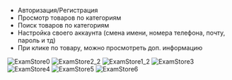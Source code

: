  - Авторизация/Регистрация
 - Просмотр товаров по категориям
 - Поиск товаров по категориям
 - Настройка своего аккаунта (смена имени, номера телефона, почту, пароль и тд)
 - При клике по товару, можно просмотреть доп. информацию

![ExamStore0](https://github.com/DaniilSob2004/StoreExam/assets/106149184/99484e2a-0022-4b85-9f2c-486772d8a757)
![ExamStore2_2](https://github.com/DaniilSob2004/StoreExam/assets/106149184/15a45ff8-d760-4f1b-9632-fb0e9dd74c25)
![ExamStore1_2](https://github.com/DaniilSob2004/StoreExam/assets/106149184/2317ccc1-25ea-404b-89fd-770d6fd29284)
![ExamStore3](https://github.com/DaniilSob2004/StoreExam/assets/106149184/e641ab61-25ad-41c7-a592-ff7049c97233)
![ExamStore4](https://github.com/DaniilSob2004/StoreExam/assets/106149184/5aee896e-2be0-4d5d-9048-9d8f8ff4dc95)
![ExamStore5](https://github.com/DaniilSob2004/StoreExam/assets/106149184/8585a0d3-2656-4d5c-b8ba-28b14d559e38)
![ExamStore6](https://github.com/DaniilSob2004/StoreExam/assets/106149184/01603fa1-018b-4a19-9a7d-c0358f3736b5)
